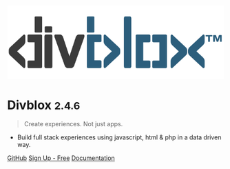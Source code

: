 <!-- _coverpage.md -->

![logo](_media/divblox-logo-1.png)

# Divblox <small>2.4.6</small>

> Create experiences. Not just apps.

- Build full stack experiences using javascript, html & php in a data driven way.

[GitHub](https://github.com/Divblox/Divblox/)
[Sign Up - Free](https://basecamp.Divblox.com/?view=register)
[Documentation](#what-is-Divblox)
